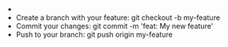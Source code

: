 <html>
<body>
<title>Fork this repository;</title>
  <ul><li>
<li>Create a branch with your feature: git checkout -b my-feature</li>
<li>Commit your changes: git commit -m 'feat: My new feature'</li>
<li>Push to your branch: git push origin my-feature</li>
     </ul>
  </body>
</html>
